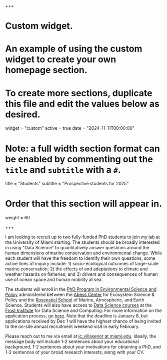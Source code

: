 +++
# Custom widget.
# An example of using the custom widget to create your own homepage section.
# To create more sections, duplicate this file and edit the values below as desired.
widget = "custom"
active = true
date = "2024-11-11T00:00:00"

# Note: a full width section format can be enabled by commenting out the `title` and `subtitle` with a `#`.
title = "Students"
subtitle = "Prospective students for 2025"

# Order that this section will appear in.
weight = 60

+++

I am looking to recruit up to two fully-funded PhD students to join my lab at the University of Miami starting. The students should be broadly interested in using "Data Science" to quantitatively answer questions around the human dimensions ofmarine conservation and environmental change. While each student will have the freedom to identify their own questions, some active lines of inquiry include: 1) socio-ecological outcomes of large-scale marine conservation; 2) the effects of and adaptations to climate and weather hazards on fisheries; and 3) drivers and consequences of human use of ocean space and human mobility at sea.

The students will enroll in the [PhD Program in Environmental Science and Policy](https://abess.miami.edu/academics/ph.d.-program/index.html) administered between the [Abess Center](https://abess.miami.edu/index.html) for Ecosystem Science & Policy and the [Rosenstiel School](https://www.earth.miami.edu/) of Marine, Atmospheric, and Earth Science. Students will also have access to [Data Science courses](https://msdatascience.as.miami.edu/academics/curriculum/index.html) at the [Frost Institute](https://idsc.miami.edu/) for Data Science and Computing. For more information on the application process, go [here](https://graduate.earth.miami.edu/apply-now/index.html). Note that the deadline is January 8, but applications received by Dec 1 will have the highest chance of being invited to the on-site annual recruitment weekend visit in early February.

Please reach out to me via email at [jc_villasenor at miami.edu](jc_villasenor@miami.edu). Ideally, the message body will include 1-2 sentences about your educational background, 1-2 sentences about your motivations for obtaining a PhD, and 1-2 sentences of your broad research interests, along with your CV.


